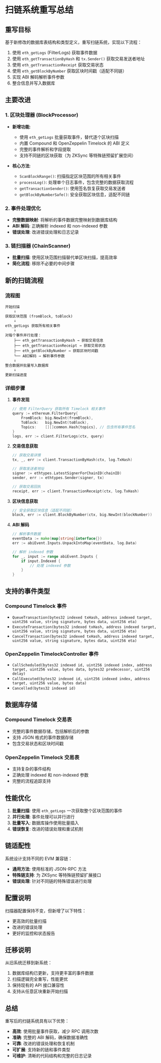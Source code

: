 # 扫链系统重写总结

## 重写目标
基于新修改的数据库表结构和类型定义，重写扫链系统，实现以下流程：
1. 使用 `eth_getLogs` (FilterLogs) 获取事件数据
2. 使用 `eth_getTransactionByHash` 和 `tx.Sender()` 获取交易发送者地址
3. 使用 `eth_getTransactionReceipt` 获取交易状态
4. 使用 `eth_getBlockByNumber` 获取区块时间戳（适配不同链）
5. 实现 ABI 解码解析事件参数
6. 整合信息并写入数据库

## 主要改进

### 1. 区块处理器 (BlockProcessor)
- **新增功能**: 
  - 使用 `eth_getLogs` 批量获取事件，替代逐个区块扫描
  - 内置 Compound 和 OpenZeppelin Timelock 的 ABI 定义
  - 完整的事件解析和字段提取
  - 支持不同链的区块获取（为 ZKSync 等特殊链预留扩展空间）

- **核心方法**:
  - `ScanBlockRange()`: 扫描指定区块范围的所有相关事件
  - `processLog()`: 处理单个日志事件，包含完整的数据获取流程
  - `getTransactionSender()`: 使用签名恢复获取交易发送者
  - `getBlockByNumberSafe()`: 安全获取区块信息，适配不同链

### 2. 事件处理优化
- **完整数据映射**: 将解析的事件数据完整映射到数据库结构
- **ABI 解码**: 正确解析 indexed 和 non-indexed 参数
- **错误处理**: 改进错误处理和日志记录

### 3. 链扫描器 (ChainScanner)
- **批量扫描**: 使用区块范围扫描替代单区块扫描，提高效率
- **简化流程**: 移除不必要的中间步骤

## 新的扫链流程

### 流程图
```
开始扫描
    ↓
获取区块范围 (fromBlock, toBlock)
    ↓
eth_getLogs 获取所有相关事件
    ↓
对每个事件并行处理：
    ├── eth_getTransactionByHash → 获取交易信息
    ├── eth_getTransactionReceipt → 获取交易状态
    ├── eth_getBlockByNumber → 获取区块时间戳
    └── ABI解码 → 解析事件参数
    ↓
整合数据并批量写入数据库
    ↓
更新扫描进度
```

### 详细步骤

1. **事件发现**
   ```go
   // 使用 FilterQuery 获取所有 Timelock 相关事件
   query := ethereum.FilterQuery{
       FromBlock: big.NewInt(fromBlock),
       ToBlock:   big.NewInt(toBlock),
       Topics:    [][]common.Hash{topics}, // 包含所有事件签名
   }
   logs, err := client.FilterLogs(ctx, query)
   ```

2. **交易信息获取**
   ```go
   // 获取交易详情
   tx, _, err := client.TransactionByHash(ctx, log.TxHash)
   
   // 获取发送者地址
   signer := ethtypes.LatestSignerForChainID(chainID)
   sender, err := ethtypes.Sender(signer, tx)
   
   // 获取交易回执
   receipt, err := client.TransactionReceipt(ctx, log.TxHash)
   ```

3. **区块信息获取**
   ```go
   // 安全获取区块信息（适配不同链）
   block, err := client.BlockByNumber(ctx, big.NewInt(blockNumber))
   ```

4. **ABI 解码**
   ```go
   // 解析事件数据
   eventData := make(map[string]interface{})
   err := abiEvent.Inputs.UnpackIntoMap(eventData, log.Data)
   
   // 解析 indexed 参数
   for _, input := range abiEvent.Inputs {
       if input.Indexed {
           // 处理 indexed 参数
       }
   }
   ```

## 支持的事件类型

### Compound Timelock 事件
- `QueueTransaction(bytes32 indexed txHash, address indexed target, uint256 value, string signature, bytes data, uint256 eta)`
- `ExecuteTransaction(bytes32 indexed txHash, address indexed target, uint256 value, string signature, bytes data, uint256 eta)`
- `CancelTransaction(bytes32 indexed txHash, address indexed target, uint256 value, string signature, bytes data, uint256 eta)`

### OpenZeppelin TimelockController 事件
- `CallScheduled(bytes32 indexed id, uint256 indexed index, address target, uint256 value, bytes data, bytes32 predecessor, uint256 delay)`
- `CallExecuted(bytes32 indexed id, uint256 indexed index, address target, uint256 value, bytes data)`
- `Cancelled(bytes32 indexed id)`

## 数据库存储

### Compound Timelock 交易表
- 完整的事件数据存储，包括解析后的参数
- 支持 JSON 格式的事件数据存储
- 包含交易状态和区块时间戳

### OpenZeppelin Timelock 交易表
- 支持复杂的事件结构
- 正确处理 indexed 和 non-indexed 参数
- 完整的流程追踪支持

## 性能优化

1. **批量扫描**: 使用 `eth_getLogs` 一次获取整个区块范围的事件
2. **并行处理**: 事件处理可以并行进行
3. **批量写入**: 数据库操作使用批量插入
4. **错误恢复**: 改进的错误处理和重试机制

## 链适配性

系统设计支持不同的 EVM 兼容链：
- **通用方法**: 使用标准的 JSON-RPC 方法
- **特殊链支持**: 为 ZKSync 等特殊链预留扩展接口
- **错误处理**: 针对不同链的特殊错误进行处理

## 配置说明

扫描器配置保持不变，但新增了以下特性：
- 更高效的批量扫描
- 改进的错误处理
- 更好的监控和状态报告

## 迁移说明

从旧系统迁移到新系统：
1. 数据库结构已更新，支持更丰富的事件数据
2. 扫描逻辑完全重写，性能更优
3. 保持现有的 API 接口兼容性
4. 支持从任意区块重新开始扫描

## 总结

重写后的扫链系统具有以下优势：
- **高效**: 使用批量事件获取，减少 RPC 调用次数
- **准确**: 完整的 ABI 解码，确保数据准确性
- **可靠**: 改进的错误处理和恢复机制
- **可扩展**: 支持新的链和事件类型
- **可维护**: 清晰的代码结构和完整的日志记录